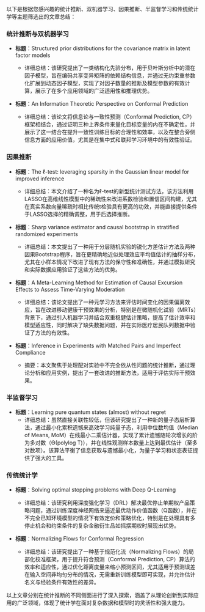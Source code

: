 以下是根据您感兴趣的统计推断、双机器学习、因果推断、半监督学习和传统统计学等主题筛选出的文章总结：

### 统计推断与双机器学习
- **标题**：Structured prior distributions for the covariance matrix in latent factor models
  - 详细总结：该研究提出了一类结构化先验分布，用于贝叶斯分析中的潜在因子模型，旨在编码共享变异矩阵的依赖结构信息，并通过无约束重参数化扩展到动态因子模型，实现了对因子数量的推断及模型参数的有效计算，展示了在多个应用领域的广泛适用性和推理优势。

- **标题**：An Information Theoretic Perspective on Conformal Prediction
  - 详细总结：该论文将信息论与一致性预测（Conformal Prediction, CP）框架相结合，通过证明三种上界条件来量化目标变量的内在不确定性，并展示了这一结合在提升一致性训练目标的合理性和效率，以及在整合旁侧信息方面的应用价值，尤其是在集中式和联邦学习环境中的有效性验证。

### 因果推断
- **标题**：The $\ell$-test: leveraging sparsity in the Gaussian linear model for improved inference
  - 详细总结：本文介绍了一种名为ℓ-test的新型统计测试方法，该方法利用LASSO在高维线性模型中的稀疏性来改进系数检验和置信区间构建，尤其在真实系数向量稀疏时相比传统t检验具有更高的功效，并能直接提供条件于LASSO选择的精确调整，用于后选择推断。

- **标题**：Sharp variance estimator and causal bootstrap in stratified randomized experiments
  - 详细总结：本文提出了一种用于分层随机实验的锐化方差估计方法及两种因果Bootstrap程序，旨在更精确地近似处理效应平均值估计的抽样分布，尤其在小样本情况下改进了现有方法的保守性和准确性，并通过模拟研究和实际数据应用验证了这些方法的优势。

- **标题**：A Meta-Learning Method for Estimation of Causal Excursion Effects to Assess Time-Varying Moderation
  - 详细总结：该论文提出了一种元学习方法来评估时间变化的因果偏离效应，旨在改进移动健康干预效果的分析，特别是在微随机化试验（MRTs）背景下，通过引入机器学习并结合双重稳健估计策略，提高了估计效率和模型适应性，同时解决了缺失数据问题，并在实际医疗居民队列数据中验证了方法的有效性。

- **标题**：Inference in Experiments with Matched Pairs and Imperfect Compliance
  - 摘要：本文聚焦于处理配对实验中不完全依从性问题的统计推断，通过理论分析和应用实例，提出了一套改进的推断方法，适用于评估实际干预效果。

### 半监督学习
- **标题**：Learning pure quantum states (almost) without regret
  - 详细总结：虽然直接关联性较低，但该研究提出了一种新的量子态层析算法，通过最小化累积遗憾来高效学习纯量子态，利用中位数均值（Median of Means, MoM）在线最小二乘估计器，实现了累计遗憾随轮次增长的阶为多对数（Θ(polylog T)），并在线性观测样本数量上达到最优估计（至多对数项）。该算法平衡了信息获取与遗憾最小化，为量子学习和状态表征提供了强大的工具。

### 传统统计学
- **标题**：Solving optimal stopping problems with Deep Q-Learning
  - 详细总结：该研究利用深度强化学习（DRL）解决最优停止单期权产品策略问题，通过训练深度神经网络来逼近最优动作价值函数（Q函数），并在不完全已知环境模型的情况下有效定价和策略优化，特别是在处理具有多停止机会和约束条件的复杂金融衍生品如摇摆期权时展现出优势。

- **标题**：Normalizing Flows for Conformal Regression
  - 详细总结：该研究提出了一种基于规范化流（Normalizing Flows）的局部化校准框架，用于提升符合预测（Conformal Prediction, CP）算法的效率和适应性，通过优化距离度量来缩小预测区间，尤其适用于预测误差在输入空间非均匀分布的情况，无需重新训练模型即可实现，并允许估计名义与经验条件有效性的差异。

以上文章分别在统计推断的不同侧面进行了深入探索，涵盖了从理论创新到实际应用的广泛领域，体现了统计学在面对复杂数据和模型时的灵活性和强大能力。